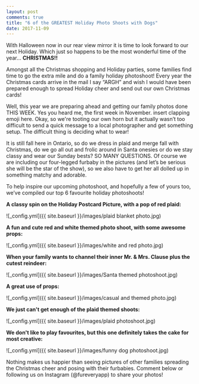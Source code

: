 ```yaml
---
layout: post
comments: true
title: "6 of the GREATEST Holiday Photo Shoots with Dogs"
date: 2017-11-09
---
```



With Halloween now in our rear view mirror it is time to look forward to our next Holiday. Which just so happens to be the
most wonderful time of the year... **CHRISTMAS!!**

Amongst all the Christmas shopping and Holiday parties, some families find time to go the extra mile and do a family holiday
photoshoot! Every year the Christmas cards arrive in the mail I say “ARGH” and wish I would have been prepared enough to
spread Holiday cheer and send out our own Christmas cards!

Well, this year we are preparing ahead and getting our family photos done THIS WEEK. Yes you heard me, the first week in
November. insert clapping emoji here. Okay, so we're tooting our own horn but it actually wasn’t too difficult to send a quick
message to a local photographer and get something setup. The difficult thing is deciding what to wear! 

It is still fall here in Ontario, so do we dress in plaid and merge fall with Christmas, do we go all out and frolic around in 
Santa onesies or do we stay classy and wear our Sunday bests? SO MANY QUESTIONS. Of course we are including our four-legged 
furbaby in the pictures (and let’s be serious she will be the star of the show), so we also have to get her all dolled up in 
something matchy and adorable. 

To help inspire our upcoming photoshoot, and hopefully a few of yours too, we’ve compiled our top 6 favourite holiday
photoshoots!

**A classy spin on the Holiday Postcard Picture, with a pop of red plaid:**

  ![_config.yml]({{ site.baseurl }}/images/plaid blanket photo.jpg)


**A fun and cute red and white themed photo shoot, with some awesome props:**  

  ![_config.yml]({{ site.baseurl }}/images/white and red photo.jpg)

**When your family wants to channel their inner Mr. & Mrs. Clause plus the cutest reindeer:**

  ![_config.yml]({{ site.baseurl }}/images/Santa themed photoshoot.jpg)

**A great use of props:**

  ![_config.yml]({{ site.baseurl }}/images/casual and themed photo.jpg)

**We just can't get enough of the plaid themed shoots:**
   
   ![_config.yml]({{ site.baseurl }}/images/plaid photoshoot.jpg)
  
**We don't like to play favourites, but this one definitely takes the cake for most creative:**

   ![_config.yml]({{ site.baseurl }}/images/funny dog photoshoot.jpg)

Nothing makes us happier than seeing pictures of other families spreading the Christmas cheer and posing with their furbabies.
Comment below or following us on Instagram (@fureveryapp) to share your photos!






